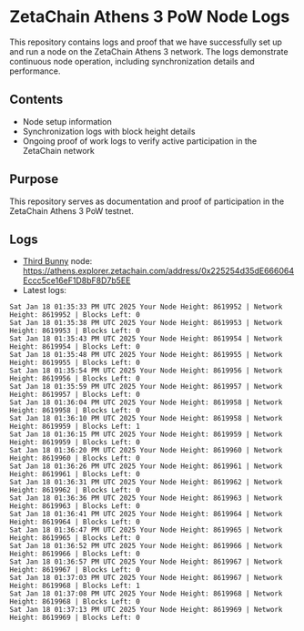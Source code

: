 # ZetaChain Athens 3 PoW Node Logs
This repository contains logs and proof that we have successfully set up and run a node on the ZetaChain Athens 3 network. The logs demonstrate continuous node operation, including synchronization details and performance.

## Contents
- Node setup information
- Synchronization logs with block height details
- Ongoing proof of work logs to verify active participation in the ZetaChain network

## Purpose
This repository serves as documentation and proof of participation in the ZetaChain Athens 3 PoW testnet.

## Logs

- [Third Bunny](https://thirdbunny.xyz/) node: https://athens.explorer.zetachain.com/address/0x225254d35dE666064Eccc5ce16eF1D8bF8D7b5EE
- Latest logs:
```
Sat Jan 18 01:35:33 PM UTC 2025 Your Node Height: 8619952 | Network Height: 8619952 | Blocks Left: 0
Sat Jan 18 01:35:38 PM UTC 2025 Your Node Height: 8619953 | Network Height: 8619953 | Blocks Left: 0
Sat Jan 18 01:35:43 PM UTC 2025 Your Node Height: 8619954 | Network Height: 8619954 | Blocks Left: 0
Sat Jan 18 01:35:48 PM UTC 2025 Your Node Height: 8619955 | Network Height: 8619955 | Blocks Left: 0
Sat Jan 18 01:35:54 PM UTC 2025 Your Node Height: 8619956 | Network Height: 8619956 | Blocks Left: 0
Sat Jan 18 01:35:59 PM UTC 2025 Your Node Height: 8619957 | Network Height: 8619957 | Blocks Left: 0
Sat Jan 18 01:36:04 PM UTC 2025 Your Node Height: 8619958 | Network Height: 8619958 | Blocks Left: 0
Sat Jan 18 01:36:10 PM UTC 2025 Your Node Height: 8619958 | Network Height: 8619959 | Blocks Left: 1
Sat Jan 18 01:36:15 PM UTC 2025 Your Node Height: 8619959 | Network Height: 8619959 | Blocks Left: 0
Sat Jan 18 01:36:20 PM UTC 2025 Your Node Height: 8619960 | Network Height: 8619960 | Blocks Left: 0
Sat Jan 18 01:36:26 PM UTC 2025 Your Node Height: 8619961 | Network Height: 8619961 | Blocks Left: 0
Sat Jan 18 01:36:31 PM UTC 2025 Your Node Height: 8619962 | Network Height: 8619962 | Blocks Left: 0
Sat Jan 18 01:36:36 PM UTC 2025 Your Node Height: 8619963 | Network Height: 8619963 | Blocks Left: 0
Sat Jan 18 01:36:41 PM UTC 2025 Your Node Height: 8619964 | Network Height: 8619964 | Blocks Left: 0
Sat Jan 18 01:36:47 PM UTC 2025 Your Node Height: 8619965 | Network Height: 8619965 | Blocks Left: 0
Sat Jan 18 01:36:52 PM UTC 2025 Your Node Height: 8619966 | Network Height: 8619966 | Blocks Left: 0
Sat Jan 18 01:36:57 PM UTC 2025 Your Node Height: 8619967 | Network Height: 8619967 | Blocks Left: 0
Sat Jan 18 01:37:03 PM UTC 2025 Your Node Height: 8619967 | Network Height: 8619968 | Blocks Left: 1
Sat Jan 18 01:37:08 PM UTC 2025 Your Node Height: 8619968 | Network Height: 8619968 | Blocks Left: 0
Sat Jan 18 01:37:13 PM UTC 2025 Your Node Height: 8619969 | Network Height: 8619969 | Blocks Left: 0
```
